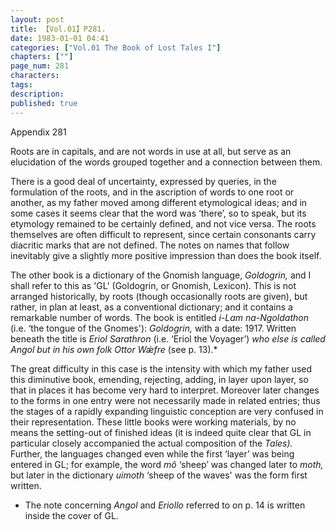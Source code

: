 ```yaml
---
layout: post
title: 【Vol.01】P281.
date: 1983-01-01 04:41
categories: ["Vol.01 The Book of Lost Tales I"]
chapters: [""]
page_num: 281
characters: 
tags: 
description: 
published: true
---
```


<p style="text-indent: 0;">
Appendix 281
</p>

Roots are in capitals, and are not words in use at all, but serve as an elucidation of the words grouped together and a connection between them.

There is a good deal of uncertainty, expressed by queries, in the formulation of the roots, and in the ascription of words to one root or another, as my father moved among different etymological ideas; and in some cases it seems clear that the word was ‘there’, so to speak, but its etymology remained to be certainly defined, and not vice versa. The roots themselves are often difficult to represent, since certain consonants carry diacritic marks that are not defined. The notes on names that follow inevitably give a slightly more positive impression than does the book itself.

The other book is a dictionary of the Gnomish language, <I>Goldogrin,</I> and I shall refer to this as 'GL' (Goldogrin, or Gnomish, Lexicon). This is not arranged historically, by roots (though occasionally roots are given), but rather, in plan at least, as a conventional dictionary; and it contains a remarkable number of words. The book is entitled <I>i-Lam na-Ngoldathon</I> (i.e. ‘the tongue of the Gnomes'): <I>Goldogrin,</I> with a date: 1917. Written beneath the title is <I>Eriol Sarathron</I> (i.e. ‘Eriol the Voyager’) <I>who else is called Angol but in his own folk Ottor Wǽfre</I> (see p. 13).*

The great difficulty in this case is the intensity with which my father used this diminutive book, emending, rejecting, adding, in layer upon layer, so that in places it has become very hard to interpret. Moreover later changes to the forms in one entry were not necessarily made in related entries; thus the stages of a rapidly expanding linguistic conception are very confused in their representation. These little books were working materials, by no means the setting-out of finished ideas (it is indeed quite clear that GL in particular closely accompanied the actual composition of the <I>Tales).</I> Further, the languages changed even while the first ‘layer’ was being entered in GL; for example, the word <I>mô</I> ‘sheep’ was changed later to <I>moth,</I> but later in the dictionary <I>uimoth</I> ‘sheep of the waves' was the form first written.

* The note concerning <I>Angol</I> and <I>Eriollo</I> referred to on p. 14 is written inside the cover of GL.

